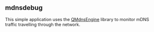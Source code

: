 ## mdnsdebug

This simple application uses the [QMdnsEngine](https://github.com/nitroshare/qmdnsengine) library to monitor mDNS traffic travelling through the network.
